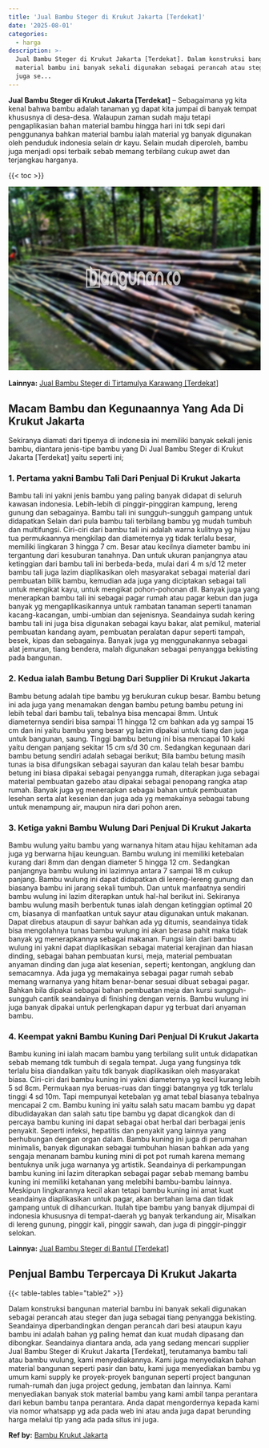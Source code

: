 ```yaml
---
title: 'Jual Bambu Steger di Krukut Jakarta [Terdekat]'
date: '2025-08-01'
categories:
  - harga
description: >-
  Jual Bambu Steger di Krukut Jakarta [Terdekat]. Dalam konstruksi bangunan
  material bambu ini banyak sekali digunakan sebagai perancah atau steger dan
  juga se...
---
```


**Jual Bambu Steger di Krukut Jakarta \[Terdekat\]** – Sebagaimana yg kita kenal bahwa bambu adalah tanaman yg dapat kita jumpai di banyak tempat khususnya di desa-desa. Walaupun zaman sudah maju tetapi pengaplikasian bahan material bambu hingga hari ini tdk sepi dari penggunanya bahkan material bambu ialah material yg banyak digunakan oleh penduduk indonesia selain dr kayu. Selain mudah diperoleh, bambu juga menjadi opsi terbaik sebab memang terbilang cukup awet dan terjangkau harganya.

{{< toc >}}

![Jual Bambu Steger di Krukut Jakarta [Terdekat]](/images/jual-bambu-tali-11.png)

**Lainnya:** [Jual Bambu Steger di Tirtamulya Karawang \[Terdekat\]](https://bambu.bangunan.co/jual-bambu-steger-di-tirtamulya-karawang-terdekat/)

## Macam Bambu dan Kegunaannya Yang Ada Di Krukut Jakarta

Sekiranya diamati dari tipenya di indonesia ini memiliki banyak sekali jenis bambu, diantara jenis-tipe bambu yang Di Jual Bambu Steger di Krukut Jakarta \[Terdekat\] yaitu seperti ini;

### 1\. Pertama yakni Bambu Tali Dari Penjual Di Krukut Jakarta

Bambu tali ini yakni jenis bambu yang paling banyak didapat di seluruh kawasan indonesia. Lebih-lebih di pinggir-pinggiran kampung, lereng gunung dan sebagainya. Bambu tali ini sungguh-sungguh gampang untuk didapatkan Selain dari pula bambu tali terbilang bambu yg mudah tumbuh dan multifungsi. Ciri-ciri dari bambu tali ini adalah warna kulitnya yg hijau tua permukaannya mengkilap dan diameternya yg tidak terlalu besar, memiliki lingkaran 3 hingga 7 cm. Besar atau kecilnya diameter bambu ini tergantung dari kesuburan tanahnya. Dan untuk ukuran panjangnya atau ketinggian dari bambu tali ini berbeda-beda, mulai dari 4 m s/d 12 meter bambu tali juga lazim diaplikasikan oleh masyarakat sebagai material dari pembuatan bilik bambu, kemudian ada juga yang diciptakan sebagai tali untuk mengikat kayu, untuk mengikat pohon-pohonan dll. Banyak juga yang menerapkan bambu tali ini sebagai pagar rumah atau pagar kebun dan juga banyak yg mengaplikasikannya untuk rambatan tanaman seperti tanaman kacang-kacangan, umbi-umbian dan sejenisnya. Seandainya sudah kering bambu tali ini juga bisa digunakan sebagai kayu bakar, alat pemikul, material pembuatan kandang ayam, pembuatan peralatan dapur seperti tampah, besek, kipas dan sebagainya. Banyak juga yg menggunakannya sebagai alat jemuran, tiang bendera, malah digunakan sebagai penyangga bekisting pada bangunan.

### 2\. Kedua ialah Bambu Betung Dari Supplier Di Krukut Jakarta

Bambu betung adalah tipe bambu yg berukuran cukup besar. Bambu betung ini ada juga yang menamakan dengan bambu petung bambu petung ini lebih tebal dari bambu tali, tebalnya bisa mencapai 8mm. Untuk diameternya sendiri bisa sampai 11 hingga 12 cm bahkan ada yg sampai 15 cm dan ini yaitu bambu yang besar yg lazim dipakai untuk tiang dan juga untuk bangunan, saung. Tinggi bambu betung ini bisa mencapai 10 kaki yaitu dengan panjang sekitar 15 cm s/d 30 cm. Sedangkan kegunaan dari bambu betung sendiri adalah sebagai berikut; Bila bambu betung masih tunas ia bisa difungsikan sebagai sayuran dan kalau telah besar bambu betung ini biasa dipakai sebagai penyangga rumah, diterapkan juga sebagai material pembuatan gazebo atau dipakai sebagai penopang rangka atap rumah. Banyak juga yg menerapkan sebagai bahan untuk pembuatan lesehan serta alat kesenian dan juga ada yg memakainya sebagai tabung untuk menampung air, maupun nira dari pohon aren.

### 3\. Ketiga yakni Bambu Wulung Dari Penjual Di Krukut Jakarta

Bambu wulung yaitu bambu yang warnanya hitam atau hijau kehitaman ada juga yg berwarna hijau keunguan. Bambu wulung ini memiliki ketebalan kurang dari 8mm dan dengan diameter 5 hingga 12 cm. Sedangkan panjangnya bambu wulung ini lazimnya antara 7 sampai 18 m cukup panjang. Bambu wulung ini dapat didapatkan di lereng-lereng gunung dan biasanya bambu ini jarang sekali tumbuh. Dan untuk manfaatnya sendiri bambu wulung ini lazim diterapkan untuk hal-hal berikut ini. Sekiranya bambu wulung masih berbentuk tunas ialah dengan ketinggian optimal 20 cm, biasanya di manfaatkan untuk sayur atau digunakan untuk makanan. Dapat direbus ataupun di sayur bahkan ada yg ditumis, seandainya tidak bisa mengolahnya tunas bambu wulung ini akan berasa pahit maka tidak banyak yg menerapkannya sebagai makanan. Fungsi lain dari bambu wulung ini yakni dapat diaplikasikan sebagai material kerajinan dan hiasan dinding, sebagai bahan pembuatan kursi, meja, material pembuatan anyaman dinding dan juga alat kesenian, seperti; kentongan, angklung dan semacamnya. Ada juga yg memakainya sebagai pagar rumah sebab memang warnanya yang hitam benar-benar sesuai dibuat sebagai pagar. Bahkan bila dipakai sebagai bahan pembuatan meja dan kursi sungguh-sungguh cantik seandainya di finishing dengan vernis. Bambu wulung ini juga banyak dipakai untuk perlengkapan dapur yg terbuat dari anyaman bambu.

### 4\. Keempat yakni Bambu Kuning Dari Penjual Di Krukut Jakarta

Bambu kuning ini ialah macam bambu yang terbilang sulit untuk didapatkan sebab memang tdk tumbuh di segala tempat. Juga yang fungsinya tdk terlalu bisa diandalkan yaitu tdk banyak diaplikasikan oleh masyarakat biasa. Ciri-ciri dari bambu kuning ini yakni diameternya yg kecil kurang lebih 5 sd 8cm. Permukaan nya beruas-ruas dan tinggi batangnya yg tdk terlalu tinggi 4 sd 10m. Tapi mempunyai ketebalan yg amat tebal biasanya tebalnya mencapai 2 cm. Bambu kuning ini yaitu salah satu macam bambu yg dapat dibudidayakan dan salah satu tipe bambu yg dapat dicangkok dan di percaya bambu kuning ini dapat sebagai obat herbal dari berbagai jenis penyakit. Seperti infeksi, hepatitis dan penyakit yang lainnya yang berhubungan dengan organ dalam. Bambu kuning ini juga di perumahan minimalis, banyak digunakan sebagai tumbuhan hiasan bahkan ada yang sengaja menanam bambu kuning mini di pot pot rumah karena memang bentuknya unik juga warnanya yg artistik. Seandainya di perkampungan bambu kuning ini lazim diterapkan sebagai pagar sebab memang bambu kuning ini memiliki ketahanan yang melebihi bambu-bambu lainnya. Meskipun lingkarannya kecil akan tetapi bambu kuning ini amat kuat seandainya diaplikasikan untuk pagar, akan bertahan lama dan tidak gampang untuk di dihancurkan. Itulah tipe bambu yang banyak dijumpai di indonesia khususnya di tempat-daerah yg banyak terkandung air, Misalkan di lereng gunung, pinggir kali, pinggir sawah, dan juga di pinggir-pinggir selokan.

**Lainnya:** [Jual Bambu Steger di Bantul \[Terdekat\]](https://bambu.bangunan.co/jual-bambu-steger-di-bantul-terdekat/)

## Penjual Bambu Terpercaya Di Krukut Jakarta

{{< table-tables table="table2" >}}

Dalam konstruksi bangunan material bambu ini banyak sekali digunakan sebagai perancah atau steger dan juga sebagai tiang penyangga bekisting. Seandainya diperbandingkan dengan perancah dari besi ataupun kayu bambu ini adalah bahan yg paling hemat dan kuat mudah dipasang dan dibongkar. Seandainya diantara anda, ada yang sedang mencari supplier Jual Bambu Steger di Krukut Jakarta \[Terdekat\], terutamanya bambu tali atau bambu wulung, kami menyediakannya. Kami juga menyediakan bahan material bangunan seperti pasir dan batu, kami juga menyediakan bambu yg umum kami supply ke proyek-proyek bangunan seperti project bangunan rumah-rumah dan juga project gedung, jembatan dan lainnya. Kami menyediakan banyak stok material bambu yang kami ambil tanpa perantara dari kebun bambu tanpa perantara. Anda dapat mengordernya kepada kami via nomor whatsapp yg ada pada web ini atau anda juga dapat berunding harga melalui tlp yang ada pada situs ini juga.

**Ref by:** [Bambu Krukut Jakarta](https://id.wikipedia.org/wiki/Bambu)
